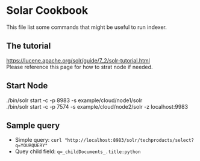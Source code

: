 # Solar Cookbook
This file list some commands that might be useful to run indexer.
## The tutorial
https://lucene.apache.org/solr/guide/7_2/solr-tutorial.html<br />
Please reference this page for how to strat node if needed.
## Start Node
./bin/solr start -c -p 8983 -s example/cloud/node1/solr<br />
./bin/solr start -c -p 7574 -s example/cloud/node2/solr -z localhost:9983<br />
## Sample query
- Simple query: `curl "http://localhost:8983/solr/techproducts/select?q=YOURQUERY"`
- Quey child field: `q=_childDocuments_.title:python`